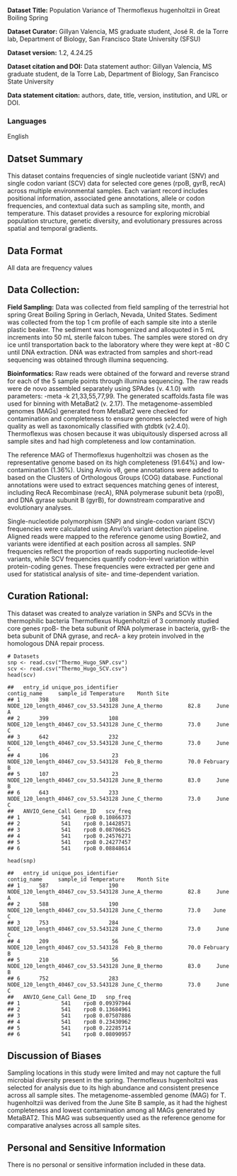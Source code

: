 **Dataset Title:** Population Variance of Thermoflexus hugenholtzii in
Great Boiling Spring

**Dataset Curator:** Gillyan Valencia, MS graduate student, José R. de
la Torre lab, Department of Biology, San Francisco State University
(SFSU)

**Dataset version:** 1.2, 4.24.25

**Dataset citation and DOI:** 
Data statement author: Gillyan Valencia, MS graduate student, de la Torre Lab, Department of Biology, San Francisco State University

**Data statement citation:** authors, date, title, version, institution, and URL or DOI.

### Languages

English

## Datset Summary

This dataset contains frequencies of single nucleotide variant (SNV) and
single codon variant (SCV) data for selected core genes (rpoB, gyrB,
recA) across multiple environmental samples. Each variant record
includes positional information, associated gene annotations, allele or
codon frequencies, and contextual data such as sampling site, month, and
temperature. This dataset provides a resource for exploring microbial
population structure, genetic diversity, and evolutionary pressures
across spatial and temporal gradients.

## Data Format

All data are frequency values 

## Data Collection:

**Field Sampling:** Data was collected from field sampling of the
terrestrial hot spring Great Boiling Spring in Gerlach, Nevada, United
States. Sediment was collected from the top 1 cm profile of each sample
site into a sterile plastic beaker. The sediment was homogenized and
alloquoted in 5 mL increments into 50 mL sterile falcon tubes. The
samples were stored on dry ice until transportation back to the
laboratory where they were kept at -80 C until DNA extraction. DNA was
extracted from samples and short-read sequencing was obtained through
illumina sequencing.

**Bioinformatics:** Raw reads were obtained of the forward and reverse
strand for each of the 5 sample points through illumina sequencing. The
raw reads were de novo assembled separately using SPAdes (v. 4.1.0) with 
parameters: -meta -k 21,33,55,77,99. The generated scaffolds.fasta file was 
used for binning with MetaBat2 (v. 2.17). The metagenome-assembled 
genomes (MAGs) generated from MetaBat2 were checked for contamination and
completeness to ensure genomes selected were of high quality as well as 
taxonomically classified with gtdbtk (v2.4.0). Thermoflexus was chosen because 
it was ubiquitously dispersed across all sample sites and had high completeness 
and low contamination.

The reference MAG of Thermoflexus hugenholtzii was chosen as the representative genome 
based on its high completeness (91.64%) and low-contamination (1.36%).
Using Anvio v8, gene annotations were added to based on the Clusters of
Orthologous Groups (COG) database. Functional annotations were used to
extract sequences matching genes of interest, including RecA Recombinase (recA), 
RNA polymerase subunit beta (rpoB), and DNA gyrase subunit B (gyrB), for
downstream comparative and evolutionary analyses. 

Single-nucleotide polymorphism (SNP) and single-codon variant (SCV) 
frequencies were calculated using Anvi’o’s variant detection pipeline. 
Aligned reads were mapped to the reference genome using Bowtie2, and variants 
were identified at each position across all samples. SNP frequencies reflect 
the proportion of reads supporting nucleotide-level variants, while SCV frequencies 
quantify codon-level variation within protein-coding genes. These frequencies were 
extracted per gene and used for statistical analysis of 
site- and time-dependent variation.

## Curation Rational:

This dataset was created to analyze variation in SNPs and SCVs in the
thermophilic bacteria Thermoflexus Hugenholtzii of 3 commonly studied
core genes rpoB- the beta subunit of RNA polymerase in bacteria, gyrB-
the beta subunit of DNA gyrase, and recA- a key protein involved in the
homologous DNA repair process.

    # Datasets
    snp <- read.csv("Thermo_Hugo_SNP.csv")
    scv <- read.csv("Thermo_Hugo_SCV.csv")
    head(scv)

    ##   entry_id unique_pos_identifier                         contig_name     sample_id Temperature    Month Site
    ## 1      398                   108 NODE_120_length_40467_cov_53.543128 June_A_thermo        82.8     June    A
    ## 2      399                   108 NODE_120_length_40467_cov_53.543128 June_C_thermo        73.0     June    C
    ## 3      642                   232 NODE_120_length_40467_cov_53.543128 June_C_thermo        73.0     June    C
    ## 4      106                    23 NODE_120_length_40467_cov_53.543128  Feb_B_thermo        70.0 February    B
    ## 5      107                    23 NODE_120_length_40467_cov_53.543128 June_B_thermo        83.0     June    B
    ## 6      643                   233 NODE_120_length_40467_cov_53.543128 June_C_thermo        73.0     June    C
    ##   ANVIO_Gene_Call Gene_ID   scv_freq
    ## 1             541    rpoB 0.10866373
    ## 2             541    rpoB 0.14428571
    ## 3             541    rpoB 0.08706625
    ## 4             541    rpoB 0.24576271
    ## 5             541    rpoB 0.24277457
    ## 6             541    rpoB 0.08848614

    head(snp)

    ##   entry_id unique_pos_identifier                         contig_name     sample_id Temperature    Month Site
    ## 1      587                   190 NODE_120_length_40467_cov_53.543128 June_A_thermo        82.8     June    A
    ## 2      588                   190 NODE_120_length_40467_cov_53.543128 June_C_thermo        73.0    June     C
    ## 3      753                   284 NODE_120_length_40467_cov_53.543128 June_C_thermo        73.0     June    C
    ## 4      209                    56 NODE_120_length_40467_cov_53.543128  Feb_B_thermo        70.0 February    B
    ## 5      210                    56 NODE_120_length_40467_cov_53.543128 June_B_thermo        83.0     June    B
    ## 6      752                   283 NODE_120_length_40467_cov_53.543128 June_C_thermo        73.0     June    C
    ##   ANVIO_Gene_Call Gene_ID   snp_freq
    ## 1             541    rpoB 0.09397944
    ## 2             541    rpoB 0.13684961
    ## 3             541    rpoB 0.07507886
    ## 4             541    rpoB 0.23430962
    ## 5             541    rpoB 0.22285714
    ## 6             541    rpoB 0.08090957

## Discussion of Biases

Sampling locations in this study were limited and may not capture the
full microbial diversity present in the spring. Thermoflexus
hugenholtzii was selected for analysis due to its high abundance and
consistent presence across all sample sites. The metagenome-assembled
genome (MAG) for T. hugenholtzii was derived from the June Site B
sample, as it had the highest completeness and lowest contamination
among all MAGs generated by MetaBAT2. This MAG was subsequently used as
the reference genome for comparative analyses across all sample sites.

## Personal and Sensitive Information

There is no personal or sensitive information included in these data.
